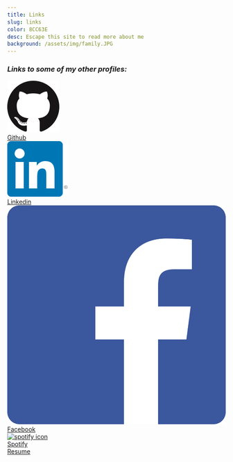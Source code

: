 ```yaml
---
title: Links
slug: links
color: 8CC63E
desc: Escape this site to read more about me
background: /assets/img/family.JPG
---
```


### *Links to some of my other profiles:*
<div class="profiles">
<div class="profile-link"><a href="https://github.com/dyang108"><!-- <img class="propic" src="https://avatars0.githubusercontent.com/u/14955423?v=3&s=460" alt="Github profile pic"> --><img class="site-icon" src="/assets/img/github.png" alt="Github icon"><div class="link-text">Github</div></a></div>
<div class="profile-link">
<a href="https://www.linkedin.com/in/derick-yang-a25502a8"><!-- <img class="propic" src="https://media.licdn.com/mpr/mpr/shrinknp_400_400/AAEAAQAAAAAAAAGbAAAAJDBjNDFlYjExLWI3NmMtNGIyMC04MzE0LTEzOTE2MGRkMTNjMw.jpg" alt="Linkedin profile pic"> --><img class="site-icon" src="/assets/img/linkedin.png" alt="Linkedin icon"><div class="link-text">Linkedin</div></a>
</div>
<div class="profile-link">
<a href="https://www.facebook.com/dyang108"><!-- <img class="propic" src="https://scontent.xx.fbcdn.net/hphotos-xpt1/v/t1.0-9/1661621_10205679982020401_7659134762242100686_n.jpg?oh=f4337ea5b05b7810715a09dc125ea2bc&oe=5743C7B6" alt="fb propic"> --><img class="site-icon" src="/assets/img/facebook.png" alt="fb icon"><div class="link-text">Facebook</div></a>
</div>
<div class="profile-link">
<a href="https://open.spotify.com/user/1266550198"><!-- <img class="propic" src="https://scontent.xx.fbcdn.net/hphotos-xpt1/v/t1.0-9/1661621_10205679982020401_7659134762242100686_n.jpg?oh=f4337ea5b05b7810715a09dc125ea2bc&oe=5743C7B6" alt="spotify propic"> --><img class="site-icon" src="/assets/img/spotify.png" alt="spotify icon"><div class="link-text">Spotify</div></a>
</div>
<div class="profile-link"><a href="/assignment1">Resume</a></div>
</div>
